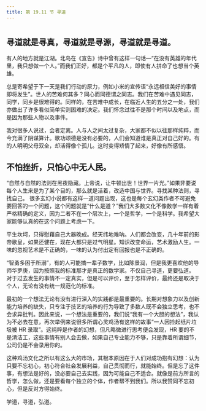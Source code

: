 ```yaml
---
title: 第 19.11 节 寻道
---
```

# 

## 寻道就是寻真，寻道就是寻源，寻道就是寻道。

有人的地方就是江湖。北岛在《宣告》诗中曾有这样一句话—“在没有英雄的年代里，我只想做一个人。”而我们正好，都是个平凡的人，即使有人拼命了也想当个英雄。

总是寄希望于下一天是我们行动的原力，例如小米的宣传语“永远相信美好的事情即将发生”。世人的苦难何其多？同心而同德谓之同志。我们在苦难中遇见同志，同学，同乡是很难得的。同样的，在苦难中成长，在临近人生的五分之一处，我们亦做出了许多看似简单实则困难的决定。我们怀念过往不是那个时间以及地点，而是因为那些人物以及事件。

我对很多人说过，会者定离。人与人之间太过复杂，大家都不似以往那样纯粹，而今充满了阴谋算计。歌功颂德是没有必要的，人们会知道谁是真正对自己好的。有的人明明父母双全，却活得像个孤儿。这时变得矫情了起来，好像有所感悟。

## 不怕挫折，只怕心中无人民。

“自然与自然的法则在黑夜隐藏。上帝说，让牛顿出世！世界一片光。”如果非要说每个人生来是为了某个目的，那么就是活着，改造中国与世界。寻找某种法则，寻找自己。
很多玄幻小说都有这样一道问题出现，这也是每个玄幻类作者不可避免要回答的一个问题，这个问题就是“什么是道？”我们大多数文化不像数学一样有着严格精确的定义，因为二者不在一个层次上，一个是哲学，一个是科学。我希望大家能够认真的在这个问题上考虑一下。

平生坎坷，只得慰藉自己大器晚成。经天纬地难呐。人们都会改变，几十年前的影帝歌皇，如果还健在，现在大都只是过气明星。知识改变命运，艺术激励人生。一味的忽视艺术是不正确的，一味的认为付出定有回报也是不正确的。

“智勇多困于所溺”，有的人可能搞一辈子数学，比如陈景润，但是我更喜欢他的导师华罗庚，因为按照我的标准那才是真正的数学家。不仅自己寻道，更要弘道。 对于过去发生的事情不一定真实，但是可以评价，至于怎样评价，最终还是取决于个人，无论有没有统一规范化的标准。

最初的一个想法无论有没有进行深入的实践都是最重要的。长期对想象力以及创新能力培养的缺失，只专注于技艺的培养的行为导致了多数人既不会独立思考，也不会求异批判。因此来说，一个想法是重要的，我们说“我有一个大胆的想法”，我认为不必去在意，再次举例来说很多所谓心灵鸡汤有这样的故事“一人因捡起纸片垃圾被 HR 录取”。这纯粹是作者的幻想，但凡略微进行思考便会发现，HR 要的不是清洁工，这些事情有别人会去做，如果自己专业能力不够，只是靠着所谓细节，公司仍是不会录用你的。

这种鸡汤文化之所以有这么大的市场，其根本原因在于人们对成功抱有幻想：认为只要不忘初心，初心符合社会发展利益，自己贯彻而行，就能始终。但是忘了这件事，有想法是好的，没必要自己去实践，因为可能自己不适合。就像是前方所言的哲学，怎么做，还是要看每个独立的个体，作者帮不到我们。所以我赞同不忘初心，但是反对方得始终。

学道，寻道，弘道。
